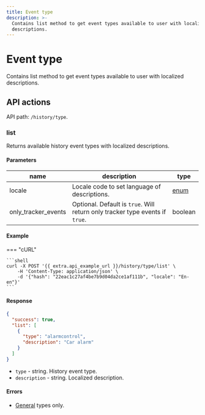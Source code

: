 ```yaml
---
title: Event type
description: >-
  Contains list method to get event types available to user with localized
  descriptions.
---
```


# Event type

Contains list method to get event types available to user with localized descriptions.

## API actions

API path: `/history/type`.

### list

Returns available history event types with localized descriptions.

#### Parameters

| name                  | description                                                                  | type                         |
| --------------------- | ---------------------------------------------------------------------------- | ---------------------------- |
| locale                | Locale code to set language of descriptions.                                 | [enum](../../../#data-types) |
| only\_tracker\_events | Optional. Default is `true`. Will return only tracker type events if `true`. | boolean                      |

#### Example

\=== "cURL"

````
```shell
curl -X POST '{{ extra.api_example_url }}/history/type/list' \
    -H 'Content-Type: application/json' \
    -d '{"hash": "22eac1c27af4be7b9d04da2ce1af111b", "locale": "En-en"}'
```
````

#### Response

```json
{
  "success": true,
  "list": [
    {
      "type": "alarmcontrol",
      "description": "Car alarm"
    }
  ]
}
```

* `type` - string. History event type.
* `description` - string. Localized description.

#### Errors

* [General](../../../errors.md#error-codes) types only.

